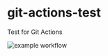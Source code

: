 # git-actions-test
Test for Git Actions 

![example workflow](https://github.com/ChicoState/FirstIO/blob/main/.github/workflows/actions.yml/badge.svg)
